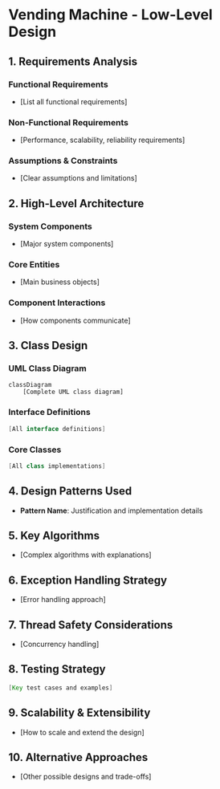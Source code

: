 # Vending Machine - Low-Level Design

## 1. Requirements Analysis
### Functional Requirements
- [List all functional requirements]

### Non-Functional Requirements
- [Performance, scalability, reliability requirements]

### Assumptions & Constraints
- [Clear assumptions and limitations]

## 2. High-Level Architecture
### System Components
- [Major system components]

### Core Entities
- [Main business objects]

### Component Interactions
- [How components communicate]

## 3. Class Design

### UML Class Diagram
```mermaid
classDiagram
    [Complete UML class diagram]
```

### Interface Definitions
```java
[All interface definitions]
```

### Core Classes
```java
[All class implementations]
```

## 4. Design Patterns Used
- **Pattern Name**: Justification and implementation details

## 5. Key Algorithms
- [Complex algorithms with explanations]

## 6. Exception Handling Strategy
- [Error handling approach]

## 7. Thread Safety Considerations
- [Concurrency handling]

## 8. Testing Strategy
```java
[Key test cases and examples]
```

## 9. Scalability & Extensibility
- [How to scale and extend the design]

## 10. Alternative Approaches
- [Other possible designs and trade-offs]
